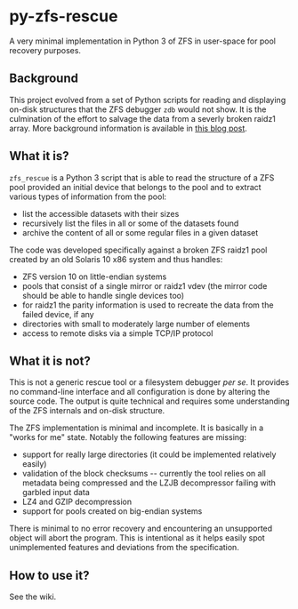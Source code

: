 # py-zfs-rescue
A very minimal implementation in Python 3 of ZFS in user-space for pool recovery purposes.

## Background
This project evolved from a set of Python scripts for reading and displaying on-disk structures that the ZFS debugger `zdb` would not show. It is the culmination of the effort to salvage the data from a severly broken raidz1 array. More background information is available in [this blog post](https://hiliev.eu/blog/recovering-datasets-from-broken-zfs-raidz-pools.html).

## What it is?
`zfs_rescue` is a Python 3 script that is able to read the structure of a ZFS pool provided an initial device that belongs to the pool and to extract various types of information from the pool:

* list the accessible datasets with their sizes
* recursively list the files in all or some of the datasets found
* archive the content of all or some regular files in a given dataset

The code was developed specifically against a broken ZFS raidz1 pool created by an old Solaris 10 x86 system and thus handles:

* ZFS version 10 on little-endian systems
* pools that consist of a single mirror or raidz1 vdev (the mirror code should be able to handle single devices too)
* for raidz1 the parity information is used to recreate the data from the failed device, if any
* directories with small to moderately large number of elements
* access to remote disks via a simple TCP/IP protocol

## What it is not?
This is not a generic rescue tool or a filesystem debugger *per se*. It provides no command-line interface and all configuration is done by altering the source code. The output is quite technical and requires some understanding of the ZFS internals and on-disk structure.

The ZFS implementation is minimal and incomplete. It is basically in a "works for me" state. Notably the following features are missing:

* support for really large directories (it could be implemented relatively easily)
* validation of the block checksums -- currently the tool relies on all metadata being compressed and the LZJB decompressor failing with garbled input data
* LZ4 and GZIP decompression
* support for pools created on big-endian systems

There is minimal to no error recovery and encountering an unsupported object will abort the program. This is intentional as it helps easily spot unimplemented features and deviations from the specification.

## How to use it?
See the wiki.
